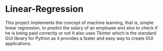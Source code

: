 # Linear-Regression
This project implements the concept of machine learning, that is, simple linear regression, to predict the salary of an employee and also to check if he is being paid correctly or not
It also uses Tkinter which is the standard GUI library for Python as it provides a faster and easy way to create GUI applications. 

